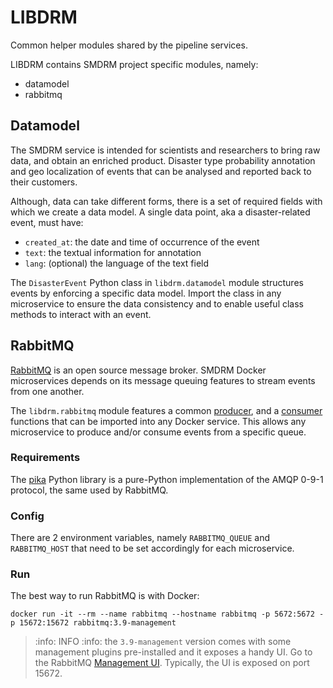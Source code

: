 # LIBDRM

Common helper modules shared by the pipeline services.

LIBDRM contains SMDRM project specific modules, namely:
* datamodel
* rabbitmq


## Datamodel

The SMDRM service is intended for scientists and researchers to bring raw data, and obtain an enriched product.
Disaster type probability annotation and geo localization of events 
that can be analysed and reported back to their customers.


Although, data can take different forms, there is a set of required fields with which we create a data model.
A single data point, aka a disaster-related event, must have:
* `created_at`: the date and time of occurrence of the event
* `text`: the textual information for annotation
* `lang`: (optional) the language of the text field

The `DisasterEvent` Python class in `libdrm.datamodel` module structures events by enforcing a specific data model.
Import the class in any microservice to ensure the data consistency and to enable useful class methods
to interact with an event.


## RabbitMQ

[RabbitMQ](https://www.rabbitmq.com/) is an open source message broker.
SMDRM Docker microservices depends on its message queuing features to stream events from one another.

The `libdrm.rabbitmq` module features a common [producer](src/libdrm/rabbitmq/producer.py), and
a [consumer](src/libdrm/rabbitmq/consumer.py) functions that can be imported into any Docker service.
This allows any microservice to produce and/or consume events from a specific queue.

### Requirements

The [pika](https://pika.readthedocs.io/en/stable/) Python library is a pure-Python implementation of the AMQP 0-9-1
protocol, the same used by RabbitMQ.

### Config

There are 2 environment variables, namely `RABBITMQ_QUEUE` and `RABBITMQ_HOST` that need to be set accordingly for
each microservice.

### Run

The best way to run RabbitMQ is with Docker:

```shell
docker run -it --rm --name rabbitmq --hostname rabbitmq -p 5672:5672 -p 15672:15672 rabbitmq:3.9-management
```

> :info: INFO :info:
> the `3.9-management` version comes with some management plugins pre-installed and it exposes a handy UI.
> Go to the RabbitMQ [Management UI](http://localhost:15672). Typically, the UI is exposed on port 15672.
